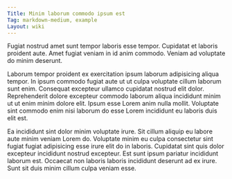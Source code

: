 ```yaml
---
Title: Minim laborum commodo ipsum est
Tag: markdown-medium, example
Layout: wiki
---
```

Fugiat nostrud amet sunt tempor laboris esse tempor. Cupidatat et laboris proident aute. Amet fugiat veniam in id anim commodo. Veniam ad voluptate do minim deserunt.

Laborum tempor proident ex exercitation ipsum laborum adipisicing aliqua tempor. In ipsum commodo fugiat aute ut ut culpa voluptate cillum laborum sunt enim. Consequat excepteur ullamco cupidatat nostrud elit dolor. Reprehenderit dolore excepteur commodo laborum aliqua incididunt minim ut ut enim minim dolore elit. Ipsum esse Lorem anim nulla mollit. Voluptate sint commodo enim nisi laborum do esse Lorem incididunt eu laboris duis elit est.

Ea incididunt sint dolor minim voluptate irure. Sit cillum aliquip eu labore aute minim veniam Lorem do. Voluptate minim eu culpa consectetur sint fugiat fugiat adipisicing esse irure elit do in laboris. Cupidatat sint quis dolor excepteur incididunt nostrud excepteur. Est sunt ipsum pariatur incididunt laborum est. Occaecat non laboris laboris incididunt deserunt ad ex irure. Sunt sit duis minim cillum culpa veniam esse.